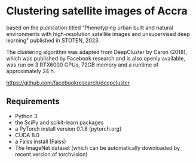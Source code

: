 # Clustering satellite images of Accra

based on the publication titled "Phenotyping urban built and natural environments with high-resolution
satellite images and unsupervised deep learning" published in STOTEN, 2023.


The clustering algorithm was adapted from DeepCluster by Caron (2018), which was published by Facebook research and
is also openly available, was run on 3 RTX6000 GPUs, 72GB memory and a runtime of approximately 24 h.

https://github.com/facebookresearch/deepcluster

## Requirements
- Python 3
- the SciPy and scikit-learn packages
- a PyTorch install version 0.1.8 (pytorch.org)
- CUDA 8.0
- a Faiss install (Faiss)
- The ImageNet dataset (which can be automatically downloaded by recent version of torchvision)
